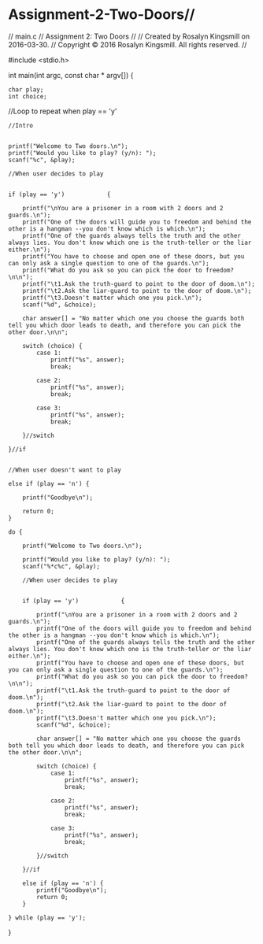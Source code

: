 # Assignment-2-Two-Doors//
//  main.c
//  Assignment 2: Two Doors
//
//  Created by Rosalyn Kingsmill on 2016-03-30.
//  Copyright © 2016 Rosalyn Kingsmill. All rights reserved.
//

#include <stdio.h>

int main(int argc, const char * argv[]) {
    
    char play;
    int choice;
  
//Loop to repeat when play == 'y'
    
    //Intro
    
    
    printf("Welcome to Two doors.\n");
    printf("Would you like to play? (y/n): ");
    scanf("%c", &play);
    
    //When user decides to play
    
    
    if (play == 'y')            {
        
        printf("\nYou are a prisoner in a room with 2 doors and 2 guards.\n");
        printf("One of the doors will guide you to freedom and behind the other is a hangman --you don't know which is which.\n");
        printf("One of the guards always tells the truth and the other always lies. You don't know which one is the truth-teller or the liar either.\n");
        printf("You have to choose and open one of these doors, but you can only ask a single question to one of the guards.\n");
        printf("What do you ask so you can pick the door to freedom?\n\n");
        printf("\t1.Ask the truth-guard to point to the door of doom.\n");
        printf("\t2.Ask the liar-guard to point to the door of doom.\n");
        printf("\t3.Doesn't matter which one you pick.\n");
        scanf("%d", &choice);
        
        char answer[] = "No matter which one you choose the guards both tell you which door leads to death, and therefore you can pick the other door.\n\n";
        
        switch (choice) {
            case 1:
                printf("%s", answer);
                break;
                
            case 2:
                printf("%s", answer);
                break;
                
            case 3:
                printf("%s", answer);
                break;
                
        }//switch
        
    }//if
    
    
    //When user doesn't want to play
    
    else if (play == 'n') {
        
        printf("Goodbye\n");
    
        return 0;
    }
    
    do {
        
        printf("Welcome to Two doors.\n");
        
        printf("Would you like to play? (y/n): ");
        scanf("%*c%c", &play);
        
        //When user decides to play
        
        
        if (play == 'y')            {
            
            printf("\nYou are a prisoner in a room with 2 doors and 2 guards.\n");
            printf("One of the doors will guide you to freedom and behind the other is a hangman --you don't know which is which.\n");
            printf("One of the guards always tells the truth and the other always lies. You don't know which one is the truth-teller or the liar either.\n");
            printf("You have to choose and open one of these doors, but you can only ask a single question to one of the guards.\n");
            printf("What do you ask so you can pick the door to freedom?\n\n");
            printf("\t1.Ask the truth-guard to point to the door of doom.\n");
            printf("\t2.Ask the liar-guard to point to the door of doom.\n");
            printf("\t3.Doesn't matter which one you pick.\n");
            scanf("%d", &choice);
            
            char answer[] = "No matter which one you choose the guards both tell you which door leads to death, and therefore you can pick the other door.\n\n";
            
            switch (choice) {
                case 1:
                    printf("%s", answer);
                    break;
                    
                case 2:
                    printf("%s", answer);
                    break;
                    
                case 3:
                    printf("%s", answer);
                    break;
                    
            }//switch
            
        }//if
        
        else if (play == 'n') {
            printf("Goodbye\n");
            return 0;
        }
        
    } while (play == 'y');
    
    
    
    

}
